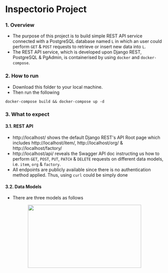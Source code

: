 # Inspectorio Project

### 1. Overview
- The purpose of this project is to build simple REST API service connected with a PostgreSQL database named `L` in which an user could perform `GET` & `POST` requests to retrieve or insert new data into `L`.
- The REST API service, which is developed upon Django REST, PostgreSQL & PgAdmin, is containerised by using `docker` and `docker-compose`.

### 2. How to run
- Download this folder to your local machine.
- Then run the following
```
docker-compose build && docker-compose up -d
```

### 3. What to expect
#### 3.1. REST API
- http://localhost/ shows the default Django REST's API Root page which includes http://localhost/item/, http://localhost/org/ & http://localhost/factory/
- http://localhost/api/ reveals the Swagger API doc instructing us how to perform `GET`, `POST`, `PUT`, `PATCH` & `DELETE` requests on different data models, i.e. `item`, `org` & `factory`.
- All endpoints are publicly available since there is no authentication method applied. Thus, using `curl` could be simply done
#### 3.2. Data Models
- There are three models as follows
<p align="center">
  <img width="360" height="200" src="https://github.com/dukele35/inspectorio-test/blob/master/illustrations/data-model.jpg">
</p>
